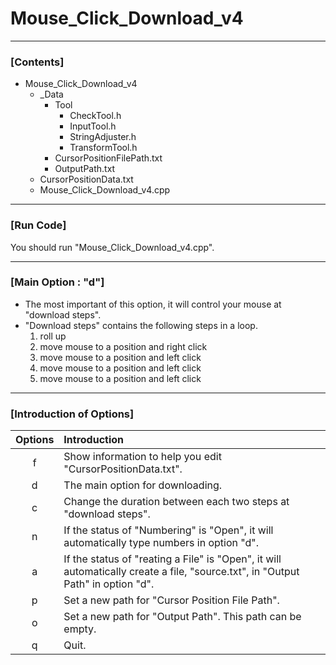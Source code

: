 # Mouse_Click_Download_v4

----

### \[Contents]

+ Mouse_Click_Download_v4
  + _Data
    + Tool
      + CheckTool.h
      + InputTool.h
      + StringAdjuster.h
      + TransformTool.h
    + CursorPositionFilePath.txt
    + OutputPath.txt
  + CursorPositionData.txt
  + Mouse_Click_Download_v4.cpp
  
----
  
### \[Run Code]

You should run "Mouse_Click_Download_v4.cpp".

----

### \[Main Option : "d"]

+ The most important of this option, it will control your mouse at "download steps".
+ "Download steps" contains the following steps in a loop.
  1. roll up
  2. move mouse to a position and right click
  3. move mouse to a position and left click
  4. move mouse to a position and left click
  5. move mouse to a position and left click

----

### \[Introduction of Options]

| Options | Introduction |
|:-------:|:------------ |
| f       | Show information to help you edit "CursorPositionData.txt". |
| d       | The main option for downloading. |
| c       | Change the duration between each two steps at "download steps". |
| n       | If the status of "Numbering" is "Open", it will automatically type numbers in option "d". |
| a       | If the status of "reating a File" is "Open", it will automatically create a file, "source.txt", in "Output Path" in option "d". |
| p       | Set a new path for "Cursor Position File Path". |
| o       | Set a new path for "Output Path". This path can be empty. |
| q       | Quit. |
